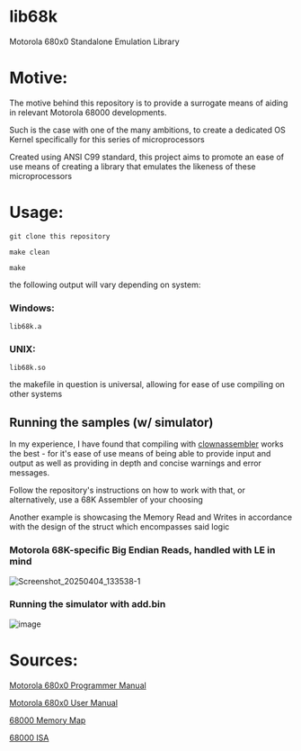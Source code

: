 # lib68k
Motorola 680x0 Standalone Emulation Library

# Motive:

The motive behind this repository is to provide a surrogate means of aiding in relevant Motorola 68000 developments.

Such is the case with one of the many ambitions, to create a dedicated OS Kernel specifically for this series of microprocessors

Created using ANSI C99 standard, this project aims to promote an ease of use means of creating a library that emulates the likeness of these microprocessors

# Usage:

```
git clone this repository

make clean

make
```

the following output will vary depending on system:

### Windows:

```
lib68k.a
```

### UNIX:

```
lib68k.so
```

the makefile in question is universal, allowing for ease of use compiling on other systems

## Running the samples (w/ simulator)

In my experience, I have found that compiling with [clownassembler](https://github.com/Clownacy/clownassembler) works the best - for it's ease of use means of being able to provide input and output as well as providing in depth and concise warnings and error messages.

Follow the repository's instructions on how to work with that, or alternatively, use a 68K Assembler of your choosing

Another example is showcasing the Memory Read and Writes in accordance with the design of the struct which encompasses said logic

### Motorola 68K-specific Big Endian Reads, handled with LE in mind

![Screenshot_20250404_133538-1](https://github.com/user-attachments/assets/b695e25c-307f-4621-aea2-a84a8c4c88c1)

### Running the simulator with add.bin

![image](https://github.com/user-attachments/assets/55e2f7a6-73d9-4e5e-96fd-4e833be96e10)

 # Sources:

[Motorola 680x0 Programmer Manual](https://www.nxp.com/docs/en/reference-manual/M68000PRM.pdf)

[Motorola 680x0 User Manual](https://www.nxp.com/docs/en/reference-manual/MC68000UM.pdf)

[68000 Memory Map](https://www.mwftr.com/ucF08/LEC05-68K-1.pdf)

[68000 ISA](http://wpage.unina.it/rcanonic/didattica/ce1/docs/68000.pdf)
